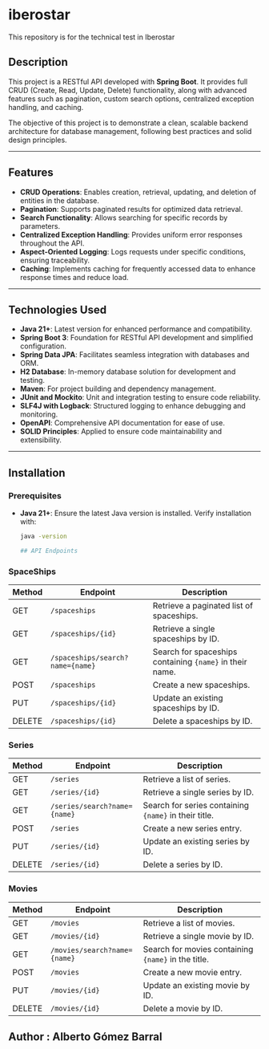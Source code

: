 # iberostar
This repository is for the technical test in Iberostar 

## Description

This project is a RESTful API developed with **Spring Boot**. It provides full CRUD (Create, Read, Update, Delete) functionality, along with advanced features such as pagination, custom search options, centralized exception handling, and caching.

The objective of this project is to demonstrate a clean, scalable backend architecture for database management, following best practices and solid design principles.

---

## Features

- **CRUD Operations**: Enables creation, retrieval, updating, and deletion of entities in the database.
- **Pagination**: Supports paginated results for optimized data retrieval.
- **Search Functionality**: Allows searching for specific records by parameters.
- **Centralized Exception Handling**: Provides uniform error responses throughout the API.
- **Aspect-Oriented Logging**: Logs requests under specific conditions, ensuring traceability.
- **Caching**: Implements caching for frequently accessed data to enhance response times and reduce load.

---

## Technologies Used

- **Java 21+**: Latest version for enhanced performance and compatibility.
- **Spring Boot 3**: Foundation for RESTful API development and simplified configuration.
- **Spring Data JPA**: Facilitates seamless integration with databases and ORM.
- **H2 Database**: In-memory database solution for development and testing.
- **Maven**: For project building and dependency management.
- **JUnit and Mockito**: Unit and integration testing to ensure code reliability.
- **SLF4J with Logback**: Structured logging to enhance debugging and monitoring.
- **OpenAPI**: Comprehensive API documentation for ease of use.
- **SOLID Principles**: Applied to ensure code maintainability and extensibility.

---

## Installation

### Prerequisites

- **Java 21+**: Ensure the latest Java version is installed. Verify installation with:
  ```bash
  java -version

  ## API Endpoints

### SpaceShips

| Method | Endpoint                  | Description                                      |
|--------|----------------------------|--------------------------------------------------|
| GET    | `/spaceships`                  | Retrieve a paginated list of spaceships.              |
| GET    | `/spaceships/{id}`             | Retrieve a single spaceships by ID.                    |
| GET    | `/spaceships/search?name={name}` | Search for spaceships containing `{name}` in their name. |
| POST   | `/spaceships`                  | Create a new spaceships.                               |
| PUT    | `/spaceships/{id}`             | Update an existing spaceships by ID.                   |
| DELETE | `/spaceships/{id}`             | Delete a spaceships by ID.                             |

### Series

| Method | Endpoint                  | Description                                      |
|--------|----------------------------|--------------------------------------------------|
| GET    | `/series`                 | Retrieve a list of series.             |
| GET    | `/series/{id}`            | Retrieve a single series by ID.                  |
| GET    | `/series/search?name={name}` | Search for series containing `{name}` in their title. |
| POST   | `/series`                 | Create a new series entry.                       |
| PUT    | `/series/{id}`            | Update an existing series by ID.                 |
| DELETE | `/series/{id}`            | Delete a series by ID.                           |

### Movies

| Method | Endpoint                  | Description                                      |
|--------|----------------------------|--------------------------------------------------|
| GET    | `/movies`                 | Retrieve a list of movies.             |
| GET    | `/movies/{id}`            | Retrieve a single movie by ID.                   |
| GET    | `/movies/search?name={name}` | Search for movies containing `{name}` in the title. |
| POST   | `/movies`                 | Create a new movie entry.                        |
| PUT    | `/movies/{id}`            | Update an existing movie by ID.                  |
| DELETE | `/movies/{id}`            | Delete a movie by ID.                            |



## Author : Alberto Gómez Barral

